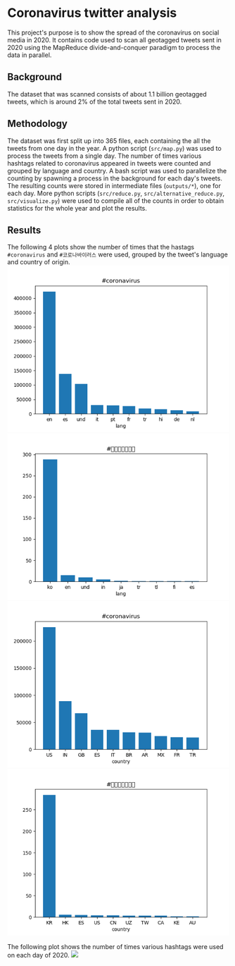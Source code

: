 # Coronavirus twitter analysis

This project's purpose is to show the spread of the coronavirus on social media in 2020. It contains code used to scan all geotagged tweets sent in 2020 using the MapReduce divide-and-conquer paradigm to process the data in parallel.

## Background

The dataset that was scanned consists of about 1.1 billion geotagged tweets, which is around 2% of the total tweets sent in 2020.

## Methodology

The dataset was first split up into 365 files, each containing the all the tweets from one day in the year. A python script (`src/map.py`) was used to process the tweets from a single day. The number of times various hashtags related to coronavirus appeared in tweets were counted and grouped by language and country. A bash script was used to parallelize the counting by spawning a process in the background for each day's tweets. The resulting counts were stored in intermediate files (`outputs/*`), one for each day. More python scripts (`src/reduce.py`, `src/alternative_reduce.py`, `src/visualize.py`) were used to compile all of the counts in order to obtain statistics for the whole year and plot the results.

## Results

The following 4 plots show the number of times that the hastags `#coronavirus` and `#코로나바이러스` were used, grouped by the tweet's language and country of origin.
<img src="lang_coronavirus.png" />
<img src="lang_korean.png" />
<img src="country_coronavirus.png" />
<img src="country_korean.png" />

The following plot shows the number of times various hashtags were used on each day of 2020.
<img src="hastag_frequency.png" />

